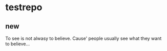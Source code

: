 # testrepo
## new

To see is not alwasy to believe. Cause' people usually see what they want to believe...
